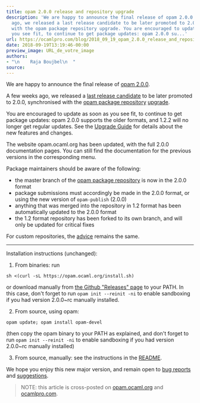```yaml
---
title: opam 2.0.0 release and repository upgrade
description: 'We are happy to announce the final release of opam 2.0.0. A few weeks
  ago, we released a last release candidate to be later promoted to 2.0.0, synchronised
  with the opam package repository upgrade. You are encouraged to update as soon as
  you see fit, to continue to get package updates: opam 2.0.0 su...'
url: https://ocamlpro.com/blog/2018_09_19_opam_2.0.0_release_and_repository_upgrade
date: 2018-09-19T13:19:46-00:00
preview_image: URL_de_votre_image
authors:
- "\n    Raja Boujbel\n  "
source:
---
```


<p>We are happy to announce the final release of <a href="https://github.com/ocaml/opam/releases/tag/2.0.0">opam 2.0.0</a>.</p>
<p>A few weeks ago, we released a <a href="https://opam.ocaml.org/blog/opam-2-0-0-rc4">last release candidate</a> to be later promoted to 2.0.0, synchronised with the <a href="https://github.com/ocaml/opam-repository">opam package repository</a> <a href="https://opam.ocaml.org/blog/opam-2-0-0-repo-upgrade-roadmap/">upgrade</a>.</p>
<p>You are encouraged to update as soon as you see fit, to continue to get package updates: opam 2.0.0 supports the older formats, and 1.2.2 will no longer get regular updates. See the <a href="http://opam.ocaml.org/2.0-preview/doc/Upgrade_guide.html">Upgrade Guide</a> for details about the new features and changes.</p>
<p>The website opam.ocaml.org has been updated, with the full 2.0.0 documentation pages. You can still find the documentation for the previous versions in the corresponding menu.</p>
<p>Package maintainers should be aware of the following:</p>
<ul>
<li>the master branch of the <a href="https://github.com/ocaml/opam-repository">opam package repository</a> is now in the 2.0.0 format
</li>
<li>package submissions must accordingly be made in the 2.0.0 format, or using the new version of <code>opam-publish</code> (2.0.0)
</li>
<li>anything that was merged into the repository in 1.2 format has been automatically updated to the 2.0.0 format
</li>
<li>the 1.2 format repository has been forked to its own branch, and will only be updated for critical fixes
</li>
</ul>
<p>For custom repositories, the <a href="https://opam.ocaml.org/blog/opam-2-0-0-repo-upgrade-roadmap/#Advice-for-custom-repository-maintainers">advice</a> remains the same.</p>
<hr/>
<p>Installation instructions (unchanged):</p>
<ol>
<li>From binaries: run
</li>
</ol>
<pre><code class="language-shell-session">sh &lt;(curl -sL https://opam.ocaml.org/install.sh)
</code></pre>
<p>or download manually from <a href="https://github.com/ocaml/opam/releases/tag/2.0.0">the Github &quot;Releases&quot; page</a> to your PATH. In this case, don't forget to run <code>opam init --reinit -ni</code> to enable sandboxing if you had version 2.0.0~rc manually installed.</p>
<ol start="2">
<li>From source, using opam:
</li>
</ol>
<pre><code class="language-shell-session">opam update; opam install opam-devel
</code></pre>
<p>(then copy the opam binary to your PATH as explained, and don't forget to run <code>opam init --reinit -ni</code> to enable sandboxing if you had version 2.0.0~rc manually installed)</p>
<ol start="3">
<li>From source, manually: see the instructions in the <a href="https://github.com/ocaml/opam/tree/2.0.0-rc4#compiling-this-repo">README</a>.
</li>
</ol>
<p>We hope you enjoy this new major version, and remain open to <a href="https://github.com/ocaml/opam/issues">bug reports</a> and <a href="https://github.com/ocaml/opam/issues">suggestions</a>.</p>
<blockquote>
<p>NOTE: this article is cross-posted on <a href="https://opam.ocaml.org/blog/">opam.ocaml.org</a> and <a href="https://ocamlpro.com/blog">ocamlpro.com</a>.</p>
</blockquote>

